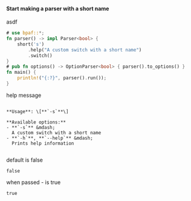 #### Start making a parser with a short name

asdf

``` rust
# use bpaf::*;
fn parser() -> impl Parser<bool> {
    short('s')
        .help("A custom switch with a short name")
        .switch()
}
# pub fn options() -> OptionParser<bool> { parser().to_options() }
fn main() {
    println!("{:?}", parser().run());
}
```

help message

``` run

**Usage**: \[**`-s`**\]

**Available options:**
- **`-s`** &mdash;
  A custom switch with a short name
- **`-h`**, **`--help`** &mdash;
  Prints help information


```

default is false

``` run
false
```

when passed - is true

``` run
true
```

